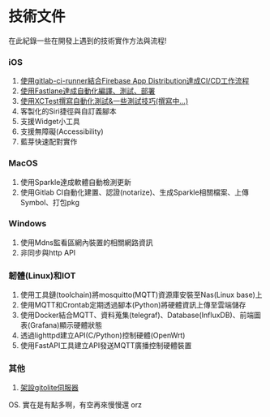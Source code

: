 技術文件
====

在此紀錄一些在開發上遇到的技術實作方法與流程!

### iOS
1. [使用gitlab-ci-runner結合Firebase App Distribution達成CI/CD工作流程](GitLab_Ci_&_Firebase)
1. [使用Fastlane達成自動化編譯、測試、部署](Fastlane)
1. [使用XCTest撰寫自動化測試&一些測試技巧(撰寫中...)](UITest_iOS)
1. 客製化的Siri捷徑與自訂義腳本
1. 支援Widget小工具
1. 支援無障礙(Accessibility)
1. 藍芽快速配對實作

### MacOS
1. 使用Sparkle達成軟體自動檢測更新
1. 使用Gitlab CI自動化建置、認證(notarize)、生成Sparkle相關檔案、上傳Symbol、打包pkg

### Windows

1. 使用Mdns監看區網內裝置的相關網路資訊
1. 非同步與http API

### 韌體(Linux)和IOT

1. 使用工具鏈(toolchain)將mosquitto(MQTT)資源庫安裝至Nas(Linux base)上
1. 使用MQTT和Crontab定期透過腳本(Python)將硬體資訊上傳至雲端儲存
1. 使用Docker結合MQTT、資料蒐集(telegraf)、Database(InfluxDB)、前端圖表(Grafana)顯示硬體狀態
1. 透過lighttpd建立API(C/Python)控制硬體(OpenWrt)
1. 使用FastAPI工具建立API發送MQTT廣播控制硬體裝置


### 其他
1. [架設gitolite伺服器](Gitolite_Server)

OS. 實在是有點多啊，有空再來慢慢還 orz
